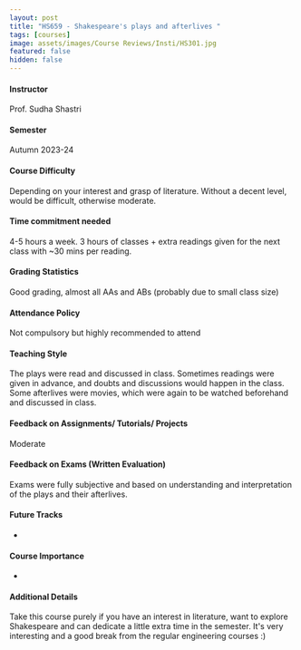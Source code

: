```yaml
---
layout: post
title: "HS659 - Shakespeare's plays and afterlives "
tags: [courses]
image: assets/images/Course Reviews/Insti/HS301.jpg
featured: false
hidden: false
---
```


#### Instructor
Prof. Sudha Shastri 

#### Semester
Autumn 2023-24

#### Course Difficulty
Depending on your interest and grasp of literature. Without a decent level, would be difficult, otherwise moderate. 

#### Time commitment needed
4-5 hours a week. 3 hours of classes + extra readings given for the next class with ~30 mins per reading. 

#### Grading Statistics
Good grading, almost all AAs and ABs (probably due to small class size) 

#### Attendance Policy
Not compulsory but highly recommended to attend 

#### Teaching Style
The plays were read and discussed in class. Sometimes readings were given in advance, and doubts and discussions would happen in the class. Some afterlives were movies, which were again to be watched beforehand and discussed in class. 

#### Feedback on Assignments/ Tutorials/ Projects
Moderate 

#### Feedback on Exams (Written Evaluation)
Exams were fully subjective and based on understanding and interpretation of the plays and their afterlives. 

#### Future Tracks
- 

#### Course Importance
- 

#### Additional Details
Take this course purely if you have an interest in literature, want to explore Shakespeare and can dedicate a little extra time in the semester. It's very interesting and a good break from the regular engineering courses :) 

